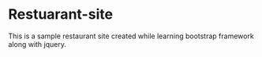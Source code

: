 # Restuarant-site
This is a sample restaurant site created while learning bootstrap framework along with jquery.
